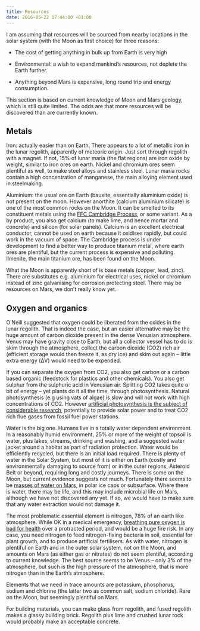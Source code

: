 ```yaml
---
title: Resources
date: 2016-05-22 17:44:00 +01:00
---
```


I am assuming that resources will be sourced from nearby locations in the solar system (with the Moon as first choice) for three reasons:

- The cost of getting anything in bulk up from Earth is very high

- Environmental: a wish to expand mankind’s resources, not deplete the Earth further.

- Anything beyond Mars is expensive, long round trip and energy consumption.

This section is based on current knowledge of Moon and Mars geology, which is still quite limited. The odds are that more resources will be discovered than are currently known.

## Metals

Iron: actually easier than on Earth. There appears to a lot of metallic iron in the lunar regolith, apparently of meteoric origin. Just sort through regolith with a magnet. If not, 15% of lunar maria (the flat regions) are iron oxide by weight, similar to iron ores on earth. Nickel and chromium ores seem plentiful as well, to make steel alloys and stainless steel. Lunar maria rocks contain a high concentration of manganese, the main alloying element used in steelmaking.

Aluminium: the usual ore on Earth (bauxite, essentially aluminium oxide) is not present on the moon. However anorthite (calcium aluminium silicate) is one of the most common rocks on the Moon. It can be smelted to its constituent metals using the [FFC Cambridge Process][ffc-process], or some variant. As a by product, you also get calcium (to make lime, and hence mortar and concrete) and silicon (for solar panels). Calcium is an excellent electrical conductor, cannot be used on earth because it oxidises rapidly, but could work in the vacuum of space. The Cambridge process is under development to find a better way to produce titanium metal, where earth ores are plentiful, but the current process is expensive and polluting. Ilmenite, the main titanium ore, has been found on the Moon.

What the Moon is apparently short of is base metals (copper, lead, zinc). There are substitutes e.g. aluminium for electrical uses, nickel or chromium instead of zinc galvanising for corrosion protecting steel. There may be resources on Mars, we don’t really know yet.

## Oxygen and organics

O’Neill suggested that oxygen could be liberated from the oxides in the lunar regolith. That is indeed the case, but an easier alternative may be the huge amount of carbon dioxide present in the dense Venusian atmosphere. Venus may have gravity close to Earth, but all a collector vessel has to do is skim through the atmosphere, collect the carbon dioxide (CO2) rich air (efficient storage would then freeze it, as dry ice) and skim out again – little extra energy (ΔV) would need to be expended.

If you can separate the oxygen from CO2, you also get carbon or a carbon based organic (feedstock for plastics and other chemicals). You also get sulphur from the sulphuric acid in Venusian air. Splitting CO2 takes quite a bit of energy – yet plants do it all the time, through photosynthesis.  Natural photosynthesis (e.g using vats of algae) is slow and will not work with high concentrations of CO2. However [artificial photosynthesis is the subject of considerable research][artificial-photosynthesis], potentially to provide solar power and to treat CO2 rich flue gases from fossil fuel power stations.

Water is the big one. Humans live in a totally water dependent environment. In a reasonably humid environment, 25% or more of the weight of topsoil is water, plus lakes, streams, drinking and washing, and a suggested water jacket around a habitat as part of radiation protection. Water would be efficiently recycled, but there is an initial load required. There is plenty of water in the Solar System, but most of it is either on Earth (costly and environmentally damaging to source from) or in the outer regions, Asteroid Belt or beyond, requiring long and costly journeys. There is some on the Moon, but current evidence suggests not much. Fortunately there seems to be [masses of water on Mars][water-on-mars], in polar ice caps or subsurface. Where there is water, there may be life, and this may include microbial life on Mars, although we have not discovered any yet. If so, we would have to make sure that any water extraction would not damage it.

The most problematic essential element is nitrogen, 78% of an earth like atmosphere. While OK in a medical emergency, [breathing pure oxygen is bad for health][oxygen] over a protracted period, and would be a huge fire risk. In any case, you need nitrogen to feed nitrogen-fixing bacteria in soil, essential for plant growth, and to produce artificial fertilisers. As with water, nitrogen is plentiful on Earth and in the outer solar system, not on the Moon, and amounts on Mars (as either gas or nitrates) do not seem plentiful, according to current knowledge. The best source seems to be Venus – only 3% of the atmosphere, but such is the high pressure of the atmosphere, that  is more nitrogen than in the Earth’s atmosphere.

Elements that we need in trace amounts are potassium, phosphorus, sodium and chlorine (the latter two as common salt, sodium chloride). Rare on the Moon, but seemingly plentiful on Mars.

For building materials, you can make glass from regolith, and fused regolith makes a glassy building brick. Regolith plus lime and crushed lunar rock would probably make an acceptable concrete.

[ffc-process]: https://en.wikipedia.org/wiki/FFC_Cambridge_process
[artificial-photosynthesis]: http://www.thegreenage.co.uk/tech/artificial-photosynthesis/
[water-on-mars]: https://en.wikipedia.org/wiki/Water_on_Mars
[oxygen]: https://en.wikipedia.org/wiki/Water_on_Mars
